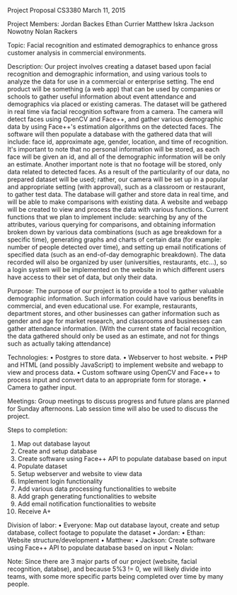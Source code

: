 Project Proposal
CS3380
March 11, 2015

Project Members:
Jordan Backes
Ethan Currier
Matthew Iskra
Jackson Nowotny
Nolan Rackers

Topic: 
Facial recognition and estimated demographics to enhance gross customer analysis in commercial environments.

Description:
	Our project involves creating a dataset based upon facial recognition and demographic information, and using various tools to analyze the data for use in a commercial or enterprise setting. The end product will be something (a web app) that can be used by companies or schools to gather useful information about event attendance and demographics via placed or existing cameras. The dataset will be gathered in real time via facial recognition software from a camera. The camera will detect faces using OpenCV and Face++, and gather various demographic data by using Face++'s estimation algorithms on the detected faces. The software will then populate a database with the gathered data that will include: face id, approximate age, gender, location, and time of recognition. It's important to note that no personal information will be stored, as each face will be given an id, and all of the demographic information will be only an estimate. Another important note is that no footage will be stored, only data related to detected faces. As a result of the particularity of our data, no prepared dataset will be used; rather, our camera will be set up in a popular and appropriate setting (with approval), such as a classroom or restaurant, to gather test data. The database will gather and store data in real time, and will be able to make comparisons with existing data. A website and webapp will be created to view and process the data with various functions. Current functions that we plan to implement include: searching by any of the attributes, various querying for comparisons, and obtaining information broken down by various data combinations (such as age breakdown for a specific time), generating graphs and charts of certain data (for example: number of people detected over time), and setting up email notifications of specified data (such as an end-of-day demographic breakdown). The data recorded will also be organized by user (universities, restaurants, etc...), so a login system will be implemented on the website in which different users have access to their set of data, but only their data. 

Purpose:
	The purpose of our project is to provide a tool to gather valuable demographic information. Such information could have various benefits in commercial, and even educational use. For example, restaurants, department stores, and other businesses can gather information such as gender and age for market research, and classrooms and businesses can gather attendance information. (With the current state of facial recognition, the data gathered should only be used as an estimate, and not for things such as actually taking attendance)

Technologies:
•	Postgres to store data.
•	Webserver to host website.
•	PHP and HTML (and possibly JavaScript) to implement website and webapp to view and process data.
•	Custom software using OpenCV and Face++ to process input and convert data to an appropriate form for storage.
•	Camera to gather input.

Meetings:
Group meetings to discuss progress and future plans are planned for Sunday afternoons. Lab session time will also be used to discuss the project.

Steps to completion:
1)	Map out database layout
2)	Create and setup database 
3)	Create software using Face++ API to populate database based on input
4)	Populate dataset
5)	Setup webserver and website to view data
6)	Implement login functionality
7)	Add various data processing functionalities to website
8)	Add graph generating functionalities to website
9)	Add email notification functionalities to website
10)	Receive A+

Division of labor:
•	Everyone: Map out database layout, create and setup database, collect footage to populate the dataset
•	Jordan:
•	Ethan: Website structure/development
•	Matthew:
•	Jackson: Create software using Face++ API to populate database based on input 
•	Nolan:

Note: Since there are 3 major parts of our project (website, facial recognition, databse), and because 5%3 != 0, we will likely divide into teams, with some more specific parts being completed over time by many people.
